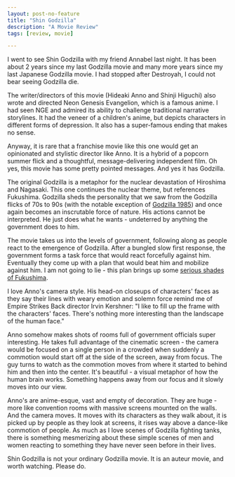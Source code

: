 ```yaml
---
layout: post-no-feature
title: "Shin Godzilla"
description: "A Movie Review"
tags: [review, movie]

---
```


I went to see Shin Godzilla with my friend Annabel last night. It has been about 2 years since my last Godzilla movie and many more years since my last Japanese Godzilla movie. I had stopped after Destroyah, I could not bear seeing Godzilla die. 

The writer/directors of this movie (Hideaki Anno and Shinji Higuchi) also wrote and directed Neon Genesis Evangelion, which is a famous anime. I had seen NGE and admired its ability to challenge traditional narrative storylines. It had the veneer of a children's anime, but depicts characters in different forms of depression. It also has a super-famous ending that makes no sense. 

Anyway, it is rare that a franchise movie like this one would get an opinionated and stylistic director like Anno. It is a hybrid of a popcorn summer flick and a thoughtful, message-delivering independent film. Oh yes, this movie has some pretty pointed messages. And yes it has Godzilla. 

The original Godzilla is a metaphor for the nuclear devastation of Hiroshima and Nagasaki. This one continues the nuclear theme, but references Fukushima. Godzilla sheds the personality that we saw from the Godzilla flicks of 70s to 90s (with the notable exception of [Godzilla 1985](https://en.wikipedia.org/wiki/Godzilla_1985)) and once again becomes an inscrutable force of nature. His actions cannot be interpreted. He just does what he wants - undeterred by anything the government does to him. 

The movie takes us into the levels of government, following along as people react to the emergence of Godzilla. After a bungled slow first response, the government forms a task force that would react forcefully against him. Eventually they come up with a plan that would beat him and mobilize against him. I am not going to lie - this plan brings up some [serious shades of Fukushima](http://www.nytimes.com/2016/08/30/science/fukushima-daiichi-nuclear-plant-cleanup-ice-wall.html). 

I love Anno's camera style. His head-on closeups of characters' faces as they say their lines with weary emotion and solemn force remind me of Empire Strikes Back director Irvin Kershner: "I like to fill up the frame with the characters' faces. There's nothing more interesting than the landscape of the human face." 

Anno somehow makes shots of rooms full of government officials super interesting. He takes full advantage of the cinematic screen - the camera would be focused on a single person in a crowded when suddenly a commotion would start off at the side of the screen, away from focus. The guy turns to watch as the commotion moves from where it started to behind him and then into the center. It's beautiful - a visual metaphor of how the human brain works. Something happens away from our focus and it slowly moves into our view. 

Anno's are anime-esque, vast and empty of decoration. They are huge - more like convention rooms with massive screens mounted on the walls. And the camera moves. It moves with its characters as they walk about, it is picked up by people as they look at screens, it rises way above a dance-like commotion of people. As much as I love scenes of Godzilla fighting tanks, there is something mesmerizing about these simple scenes of men and women reacting to something they have never seen before in their lives. 

Shin Godzilla is not your ordinary Godzilla movie. It is an auteur movie, and worth watching. Please do. 